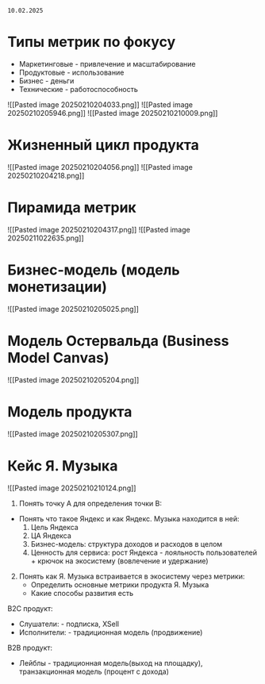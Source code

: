 	10.02.2025

# Типы метрик по фокусу
- Маркетинговые - привлечение и масштабирование
- Продуктовые - использование
- Бизнес - деньги
- Технические - работоспособность

![[Pasted image 20250210204033.png]]
![[Pasted image 20250210205946.png]]
![[Pasted image 20250210210009.png]]
# Жизненный цикл продукта
![[Pasted image 20250210204056.png]]
![[Pasted image 20250210204218.png]]
# Пирамида метрик
![[Pasted image 20250210204317.png]]
![[Pasted image 20250211022635.png]]
# Бизнес-модель (модель монетизации)
![[Pasted image 20250210205025.png]]
# Модель Остервальда (Business Model Canvas)
![[Pasted image 20250210205204.png]]
# Модель продукта
![[Pasted image 20250210205307.png]]

# Кейс Я. Музыка
![[Pasted image 20250210210124.png]]
1. Понять точку A для определения точки B: 
- Понять что такое Яндекс и как Яндекс. Музыка находится в ней:
	1. Цель Яндекса 
	2. ЦА Яндекса
	3. Бизнес-модель: структура доходов и расходов в целом
	4. Ценность для сервиса: рост Яндекса - лояльность пользователей + крючок на экосистему (вовлечение и удержание)
2. Понять как  Я. Музыка встраивается в экосистему через метрики:
	- Определить основные метрики продукта Я. Музыка
	- Какие способы развития есть

B2C продукт:
- Слушатели: - подписка, XSell
- Исполнители: - традиционная модель (продвижение)

B2B продукт:
- Лейблы - традиционная модель(выход на площадку), транзакционная модель (процент с дохода)